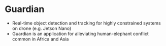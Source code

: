 # Guardian
- Real-time object detection and tracking for highly constrained systems on drone (e.g. Jetson Nano)
- Guardian is an application for alleviating human-elephant conflict common in Africa and Asia
